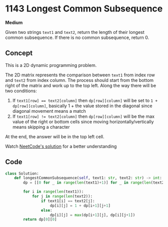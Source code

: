 # 1143 Longest Common Subsequence

**Medium**

Given two strings `text1` and `text2`, return the length of their longest common subsequence. If there is no common subsequence, return 0.

## Concept

This is a 2D dynamic programming problem.

The 2D matrix represents the comparison between `text1` from index row and `text2` from index column. The process should start from the bottom right of the matrix and work up to the top left. Along the way there will be two conditions:

1. If `text1[row] == text2[column]` then `dp[row][column]` will be set to `1 + dp[row][column]`, basically 1 + the value stored in the diagonal since diagonal movement means a match
2. If `text1[row] != text2[column]` then `dp[row][column]` will be the max value of the right or bottom cells since moving horizontally/vertically means skipping a character

At the end, the answer will be in the top left cell.

Watch [NeetCode's solution](https://www.youtube.com/watch?v=Ua0GhsJSlWM) for a better understanding

## Code

```python
class Solution:
    def longestCommonSubsequence(self, text1: str, text2: str) -> int:
        dp = [[0 for _ in range(len(text1)+1)] for _ in range(len(text2)+1)]

        for i in range(len(text1)):
            for j in range(len(text2)):
                if text1[i] == text2[j]:
                    dp[i][j] = 1 + dp[i+1][j+1]
                else:
                    dp[i][j] = max(dp[i+1][j], dp[i][j+1])
        return dp[0][0]
```
